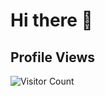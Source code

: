 # Hi there 👋

## Profile Views
![Visitor Count](https://profile-counter.glitch.me/DrZubi/count.svg)


<!-- NOTE: Maybe fill these out and add linkedin
- 🔭 I’m currently working on ...
- 🌱 I’m currently learning ...
- 👯 I’m looking to collaborate on ...
- 🤔 I’m looking for help with ...
- 💬 Ask me about ...
- 📫 How to reach me: ...
- 😄 Pronouns: ...
- ⚡ Fun fact: ...
--!> 

